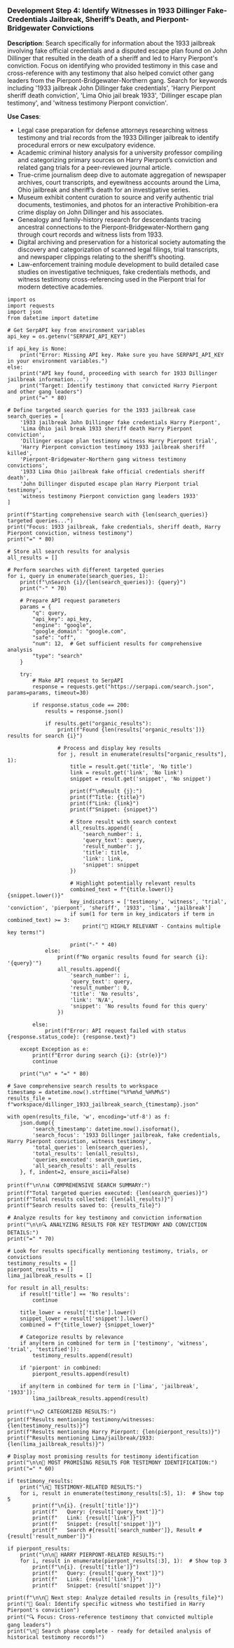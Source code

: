 ### Development Step 4: Identify Witnesses in 1933 Dillinger Fake-Credentials Jailbreak, Sheriff’s Death, and Pierpont-Bridgewater Convictions

**Description**: Search specifically for information about the 1933 jailbreak involving fake official credentials and a disputed escape plan found on John Dillinger that resulted in the death of a sheriff and led to Harry Pierpont's conviction. Focus on identifying who provided testimony in this case and cross-reference with any testimony that also helped convict other gang leaders from the Pierpont-Bridgewater-Northern gang. Search for keywords including '1933 jailbreak John Dillinger fake credentials', 'Harry Pierpont sheriff death conviction', 'Lima Ohio jail break 1933', 'Dillinger escape plan testimony', and 'witness testimony Pierpont conviction'.

**Use Cases**:
- Legal case preparation for defense attorneys researching witness testimony and trial records from the 1933 Dillinger jailbreak to identify procedural errors or new exculpatory evidence.
- Academic criminal history analysis for a university professor compiling and categorizing primary sources on Harry Pierpont’s conviction and related gang trials for a peer-reviewed journal article.
- True-crime journalism deep dive to automate aggregation of newspaper archives, court transcripts, and eyewitness accounts around the Lima, Ohio jailbreak and sheriff’s death for an investigative series.
- Museum exhibit content curation to source and verify authentic trial documents, testimonies, and photos for an interactive Prohibition-era crime display on John Dillinger and his associates.
- Genealogy and family-history research for descendants tracing ancestral connections to the Pierpont-Bridgewater-Northern gang through court records and witness lists from 1933.
- Digital archiving and preservation for a historical society automating the discovery and categorization of scanned legal filings, trial transcripts, and newspaper clippings relating to the sheriff’s shooting.
- Law-enforcement training module development to build detailed case studies on investigative techniques, fake credentials methods, and witness testimony cross-referencing used in the Pierpont trial for modern detective academies.

```
import os
import requests
import json
from datetime import datetime

# Get SerpAPI key from environment variables
api_key = os.getenv("SERPAPI_API_KEY")

if api_key is None:
    print("Error: Missing API key. Make sure you have SERPAPI_API_KEY in your environment variables.")
else:
    print("API key found, proceeding with search for 1933 Dillinger jailbreak information...")
    print("Target: Identify testimony that convicted Harry Pierpont and other gang leaders")
    print("=" * 80)

# Define targeted search queries for the 1933 jailbreak case
search_queries = [
    '1933 jailbreak John Dillinger fake credentials Harry Pierpont',
    'Lima Ohio jail break 1933 sheriff death Harry Pierpont conviction',
    'Dillinger escape plan testimony witness Harry Pierpont trial',
    'Harry Pierpont conviction testimony 1933 jailbreak sheriff killed',
    'Pierpont-Bridgewater-Northern gang witness testimony convictions',
    '1933 Lima Ohio jailbreak fake official credentials sheriff death',
    'John Dillinger disputed escape plan Harry Pierpont trial testimony',
    'witness testimony Pierpont conviction gang leaders 1933'
]

print(f"Starting comprehensive search with {len(search_queries)} targeted queries...")
print("Focus: 1933 jailbreak, fake credentials, sheriff death, Harry Pierpont conviction, witness testimony")
print("=" * 80)

# Store all search results for analysis
all_results = []

# Perform searches with different targeted queries
for i, query in enumerate(search_queries, 1):
    print(f"\nSearch {i}/{len(search_queries)}: {query}")
    print("-" * 70)
    
    # Prepare API request parameters
    params = {
        "q": query,
        "api_key": api_key,
        "engine": "google",
        "google_domain": "google.com",
        "safe": "off",
        "num": 12,  # Get sufficient results for comprehensive analysis
        "type": "search"
    }
    
    try:
        # Make API request to SerpAPI
        response = requests.get("https://serpapi.com/search.json", params=params, timeout=30)
        
        if response.status_code == 200:
            results = response.json()
            
            if results.get("organic_results"):
                print(f"Found {len(results['organic_results'])} results for search {i}")
                
                # Process and display key results
                for j, result in enumerate(results["organic_results"], 1):
                    title = result.get('title', 'No title')
                    link = result.get('link', 'No link')
                    snippet = result.get('snippet', 'No snippet')
                    
                    print(f"\nResult {j}:")
                    print(f"Title: {title}")
                    print(f"Link: {link}")
                    print(f"Snippet: {snippet}")
                    
                    # Store result with search context
                    all_results.append({
                        'search_number': i,
                        'query_text': query,
                        'result_number': j,
                        'title': title,
                        'link': link,
                        'snippet': snippet
                    })
                    
                    # Highlight potentially relevant results
                    combined_text = f"{title.lower()} {snippet.lower()}"
                    key_indicators = ['testimony', 'witness', 'trial', 'conviction', 'pierpont', 'sheriff', '1933', 'lima', 'jailbreak']
                    if sum(1 for term in key_indicators if term in combined_text) >= 3:
                        print("🎯 HIGHLY RELEVANT - Contains multiple key terms!")
                    
                    print("-" * 40)
            else:
                print(f"No organic results found for search {i}: '{query}'")
                all_results.append({
                    'search_number': i,
                    'query_text': query,
                    'result_number': 0,
                    'title': 'No results',
                    'link': 'N/A',
                    'snippet': 'No results found for this query'
                })
                
        else:
            print(f"Error: API request failed with status {response.status_code}: {response.text}")
            
    except Exception as e:
        print(f"Error during search {i}: {str(e)}")
        continue
    
    print("\n" + "=" * 80)

# Save comprehensive search results to workspace
timestamp = datetime.now().strftime("%Y%m%d_%H%M%S")
results_file = f"workspace/dillinger_1933_jailbreak_search_{timestamp}.json"

with open(results_file, 'w', encoding='utf-8') as f:
    json.dump({
        'search_timestamp': datetime.now().isoformat(),
        'search_focus': '1933 Dillinger jailbreak, fake credentials, Harry Pierpont conviction, witness testimony',
        'total_queries': len(search_queries),
        'total_results': len(all_results),
        'queries_executed': search_queries,
        'all_search_results': all_results
    }, f, indent=2, ensure_ascii=False)

print(f"\n\n📊 COMPREHENSIVE SEARCH SUMMARY:")
print(f"Total targeted queries executed: {len(search_queries)}")
print(f"Total results collected: {len(all_results)}")
print(f"Search results saved to: {results_file}")

# Analyze results for key testimony and conviction information
print("\n\n🔍 ANALYZING RESULTS FOR KEY TESTIMONY AND CONVICTION DETAILS:")
print("=" * 70)

# Look for results specifically mentioning testimony, trials, or convictions
testimony_results = []
pierpont_results = []
lima_jailbreak_results = []

for result in all_results:
    if result['title'] == 'No results':
        continue
        
    title_lower = result['title'].lower()
    snippet_lower = result['snippet'].lower()
    combined = f"{title_lower} {snippet_lower}"
    
    # Categorize results by relevance
    if any(term in combined for term in ['testimony', 'witness', 'trial', 'testified']):
        testimony_results.append(result)
        
    if 'pierpont' in combined:
        pierpont_results.append(result)
        
    if any(term in combined for term in ['lima', 'jailbreak', '1933']):
        lima_jailbreak_results.append(result)

print(f"\n📋 CATEGORIZED RESULTS:")
print(f"Results mentioning testimony/witnesses: {len(testimony_results)}")
print(f"Results mentioning Harry Pierpont: {len(pierpont_results)}")
print(f"Results mentioning Lima/jailbreak/1933: {len(lima_jailbreak_results)}")

# Display most promising results for testimony identification
print("\n\n🎯 MOST PROMISING RESULTS FOR TESTIMONY IDENTIFICATION:")
print("=" * 60)

if testimony_results:
    print("\n📝 TESTIMONY-RELATED RESULTS:")
    for i, result in enumerate(testimony_results[:5], 1):  # Show top 5
        print(f"\n{i}. {result['title']}")
        print(f"   Query: {result['query_text']}")
        print(f"   Link: {result['link']}")
        print(f"   Snippet: {result['snippet']}")
        print(f"   Search #{result['search_number']}, Result #{result['result_number']}")

if pierpont_results:
    print("\n\n👤 HARRY PIERPONT-RELATED RESULTS:")
    for i, result in enumerate(pierpont_results[:3], 1):  # Show top 3
        print(f"\n{i}. {result['title']}")
        print(f"   Query: {result['query_text']}")
        print(f"   Link: {result['link']}")
        print(f"   Snippet: {result['snippet']}")

print(f"\n\n📁 Next step: Analyze detailed results in {results_file}")
print("🎯 Goal: Identify specific witness who testified in Harry Pierpont's conviction")
print("🔍 Focus: Cross-reference testimony that convicted multiple gang leaders")
print("\n🏁 Search phase complete - ready for detailed analysis of historical testimony records!")
```